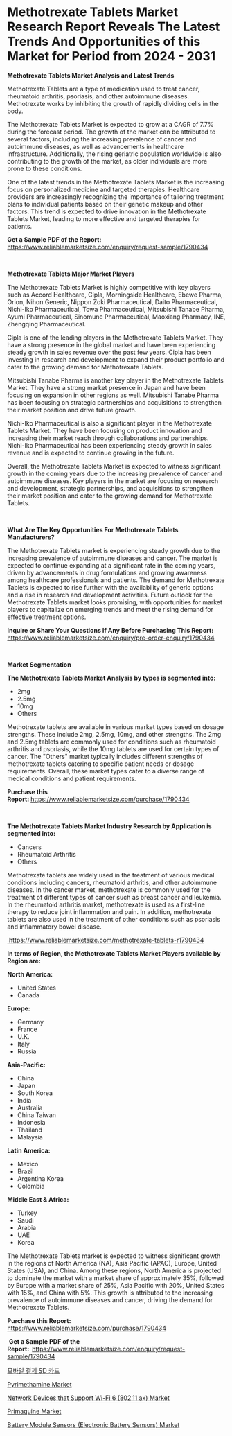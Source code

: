 <p><h1>Methotrexate Tablets Market Research Report Reveals The Latest Trends And Opportunities of this Market for Period from 2024 - 2031</h1></p><p><strong>Methotrexate Tablets Market Analysis and Latest Trends</strong></p>
<p><p>Methotrexate Tablets are a type of medication used to treat cancer, rheumatoid arthritis, psoriasis, and other autoimmune diseases. Methotrexate works by inhibiting the growth of rapidly dividing cells in the body.</p><p>The Methotrexate Tablets Market is expected to grow at a CAGR of 7.7% during the forecast period. The growth of the market can be attributed to several factors, including the increasing prevalence of cancer and autoimmune diseases, as well as advancements in healthcare infrastructure. Additionally, the rising geriatric population worldwide is also contributing to the growth of the market, as older individuals are more prone to these conditions.</p><p>One of the latest trends in the Methotrexate Tablets Market is the increasing focus on personalized medicine and targeted therapies. Healthcare providers are increasingly recognizing the importance of tailoring treatment plans to individual patients based on their genetic makeup and other factors. This trend is expected to drive innovation in the Methotrexate Tablets Market, leading to more effective and targeted therapies for patients.</p></p>
<p><strong>Get a Sample PDF of the Report:&nbsp;</strong> <a href="https://www.reliablemarketsize.com/enquiry/request-sample/1790434">https://www.reliablemarketsize.com/enquiry/request-sample/1790434</a></p>
<p>&nbsp;</p>
<p><strong>Methotrexate Tablets Major Market Players</strong></p>
<p><p>The Methotrexate Tablets Market is highly competitive with key players such as Accord Healthcare, Cipla, Morningside Healthcare, Ebewe Pharma, Orion, Nihon Generic, Nippon Zoki Pharmaceutical, Daito Pharmaceutical, Nichi-Iko Pharmaceutical, Towa Pharmaceutical, Mitsubishi Tanabe Pharma, Ayumi Pharmaceutical, Sinomune Pharmaceutical, Maoxiang Pharmacy, INE, Zhengqing Pharmaceutical.</p><p>Cipla is one of the leading players in the Methotrexate Tablets Market. They have a strong presence in the global market and have been experiencing steady growth in sales revenue over the past few years. Cipla has been investing in research and development to expand their product portfolio and cater to the growing demand for Methotrexate Tablets.</p><p>Mitsubishi Tanabe Pharma is another key player in the Methotrexate Tablets Market. They have a strong market presence in Japan and have been focusing on expansion in other regions as well. Mitsubishi Tanabe Pharma has been focusing on strategic partnerships and acquisitions to strengthen their market position and drive future growth.</p><p>Nichi-Iko Pharmaceutical is also a significant player in the Methotrexate Tablets Market. They have been focusing on product innovation and increasing their market reach through collaborations and partnerships. Nichi-Iko Pharmaceutical has been experiencing steady growth in sales revenue and is expected to continue growing in the future.</p><p>Overall, the Methotrexate Tablets Market is expected to witness significant growth in the coming years due to the increasing prevalence of cancer and autoimmune diseases. Key players in the market are focusing on research and development, strategic partnerships, and acquisitions to strengthen their market position and cater to the growing demand for Methotrexate Tablets.</p></p>
<p>&nbsp;</p>
<p><strong>What Are The Key Opportunities For Methotrexate Tablets Manufacturers?</strong></p>
<p><p>The Methotrexate Tablets market is experiencing steady growth due to the increasing prevalence of autoimmune diseases and cancer. The market is expected to continue expanding at a significant rate in the coming years, driven by advancements in drug formulations and growing awareness among healthcare professionals and patients. The demand for Methotrexate Tablets is expected to rise further with the availability of generic options and a rise in research and development activities. Future outlook for the Methotrexate Tablets market looks promising, with opportunities for market players to capitalize on emerging trends and meet the rising demand for effective treatment options.</p></p>
<p><strong>Inquire or Share Your Questions If Any Before Purchasing This Report:</strong> <a href="https://www.reliablemarketsize.com/enquiry/pre-order-enquiry/1790434">https://www.reliablemarketsize.com/enquiry/pre-order-enquiry/1790434</a></p>
<p>&nbsp;</p>
<p><strong>Market Segmentation</strong></p>
<p><strong>The Methotrexate Tablets Market Analysis by types is segmented into:</strong></p>
<p><ul><li>2mg</li><li>2.5mg</li><li>10mg</li><li>Others</li></ul></p>
<p><p>Methotrexate tablets are available in various market types based on dosage strengths. These include 2mg, 2.5mg, 10mg, and other strengths. The 2mg and 2.5mg tablets are commonly used for conditions such as rheumatoid arthritis and psoriasis, while the 10mg tablets are used for certain types of cancer. The "Others" market typically includes different strengths of methotrexate tablets catering to specific patient needs or dosage requirements. Overall, these market types cater to a diverse range of medical conditions and patient requirements.</p></p>
<p><strong>Purchase this Report:&nbsp;</strong><a href="https://www.reliablemarketsize.com/purchase/1790434">https://www.reliablemarketsize.com/purchase/1790434</a></p>
<p>&nbsp;</p>
<p><strong>The Methotrexate Tablets Market Industry Research by Application is segmented into:</strong></p>
<p><ul><li>Cancers</li><li>Rheumatoid Arthritis</li><li>Others</li></ul></p>
<p><p>Methotrexate tablets are widely used in the treatment of various medical conditions including cancers, rheumatoid arthritis, and other autoimmune diseases. In the cancer market, methotrexate is commonly used for the treatment of different types of cancer such as breast cancer and leukemia. In the rheumatoid arthritis market, methotrexate is used as a first-line therapy to reduce joint inflammation and pain. In addition, methotrexate tablets are also used in the treatment of other conditions such as psoriasis and inflammatory bowel disease.</p></p>
<p><a href="https://www.reliablemarketsize.com/methotrexate-tablets-r1790434">&nbsp;https://www.reliablemarketsize.com/methotrexate-tablets-r1790434</a></p>
<p><strong>In terms of Region, the Methotrexate Tablets Market Players available by Region are:</strong></p>
<p>
    <p> <strong> North America: </strong>
        <ul>
            <li>United States</li>
            <li>Canada</li>
        </ul>
        </p> 
    <p> <strong> Europe: </strong>
        <ul>
            <li>Germany</li>
            <li>France</li>
            <li>U.K.</li>
            <li>Italy</li>
            <li>Russia</li>
        </ul>
        </p> 
    <p> <strong> Asia-Pacific: </strong>
        <ul>
            <li>China</li>
            <li>Japan</li>
            <li>South Korea</li>
            <li>India</li>
            <li>Australia</li>
            <li>China Taiwan</li>
            <li>Indonesia</li>
            <li>Thailand</li>
            <li>Malaysia</li>
        </ul>
        </p> 
    <p> <strong> Latin America: </strong>
        <ul>
            <li>Mexico</li>
            <li>Brazil</li>
            <li>Argentina Korea</li>
            <li>Colombia</li>
        </ul>
        </p> 
    <p> <strong> Middle East & Africa: </strong>
        <ul>
            <li>Turkey</li>
            <li>Saudi</li>
            <li>Arabia</li>
            <li>UAE</li>
            <li>Korea</li>
        </ul>
    </p>
    </p>
<p><p>The Methotrexate Tablets market is expected to witness significant growth in the regions of North America (NA), Asia Pacific (APAC), Europe, United States (USA), and China. Among these regions, North America is projected to dominate the market with a market share of approximately 35%, followed by Europe with a market share of 25%, Asia Pacific with 20%, United States with 15%, and China with 5%. This growth is attributed to the increasing prevalence of autoimmune diseases and cancer, driving the demand for Methotrexate Tablets.</p></p>
<p><strong>Purchase this Report: </strong><a href="https://www.reliablemarketsize.com/purchase/1790434">https://www.reliablemarketsize.com/purchase/1790434</a></p>
<p>&nbsp;<strong>Get a Sample PDF of the Report:&nbsp;&nbsp;</strong><a href="https://www.reliablemarketsize.com/enquiry/request-sample/1790434">https://www.reliablemarketsize.com/enquiry/request-sample/1790434</a></p>
<p><strong></strong></p>
<p><p><a href="https://github.com/rcabello548/Market-Research-Report-List-3/blob/main/269794484909.md">모바일 결제 SD 카드</a></p><p><a href="https://github.com/qqkvdkuc33/Market-Research-Report-List-1/blob/main/pyrimethamine-market.md">Pyrimethamine Market</a></p><p><a href="https://www.linkedin.com/pulse/global-network-devices-support-wi-fi-6-80211-ax-market-fxsoc?trackingId=6GitR%2FX4SWmfYZS9R8Olug%3D%3D">Network Devices that Support Wi-Fi 6 (802.11 ax) Market</a></p><p><a href="https://github.com/eugeneKim6262/Market-Research-Report-List-1/blob/main/primaquine-market.md">Primaquine Market</a></p><p><a href="https://www.linkedin.com/pulse/global-battery-module-sensors-electronic-market-exploring-share-lquic?trackingId=LdeeaIHJSpehDfE6JxepbQ%3D%3D">Battery Module Sensors (Electronic Battery Sensors) Market</a></p></p>